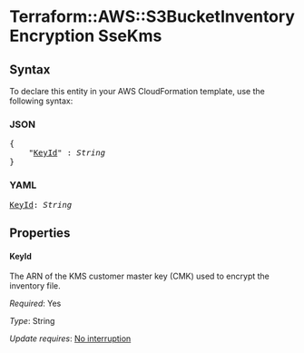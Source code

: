 # Terraform::AWS::S3BucketInventory Encryption SseKms

## Syntax

To declare this entity in your AWS CloudFormation template, use the following syntax:

### JSON

<pre>
{
    "<a href="#keyid" title="KeyId">KeyId</a>" : <i>String</i>
}
</pre>

### YAML

<pre>
<a href="#keyid" title="KeyId">KeyId</a>: <i>String</i>
</pre>

## Properties

#### KeyId

The ARN of the KMS customer master key (CMK) used to encrypt the inventory file.

_Required_: Yes

_Type_: String

_Update requires_: [No interruption](https://docs.aws.amazon.com/AWSCloudFormation/latest/UserGuide/using-cfn-updating-stacks-update-behaviors.html#update-no-interrupt)

